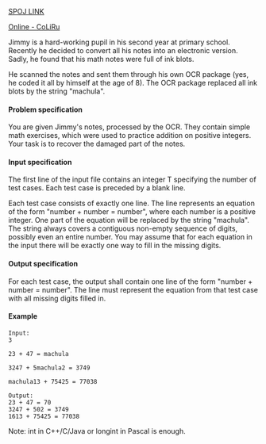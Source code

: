 [SPOJ LINK](http://www.spoj.com/problems/ABSYS/)

[Online - CoLiRu](http://ideone.com/qttqb9)

Jimmy is a hard-working pupil in his second year at primary school. Recently he decided to convert all his notes into an electronic version. Sadly, he found that his math notes were full of ink blots.

He scanned the notes and sent them through his own OCR package (yes, he coded it all by himself at the age of 8). The OCR package replaced all ink blots by the string "machula".

#### Problem specification

You are given Jimmy's notes, processed by the OCR. They contain simple math exercises, which were used to practice addition on positive integers. Your task is to recover the damaged part of the notes.

#### Input specification

The first line of the input file contains an integer T specifying the number of test cases. Each test case is preceded by a blank line.

Each test case consists of exactly one line. The line represents an equation of the form "number + number = number", where each number is a positive integer. One part of the equation will be replaced by the string "machula". The string always covers a contiguous non-empty sequence of digits, possibly even an entire number. You may assume that for each equation in the input there will be exactly one way to fill in the missing digits.

#### Output specification

For each test case, the output shall contain one line of the form "number + number = number". The line must represent the equation from that test case with all missing digits filled in.

#### Example

```
Input:
3

23 + 47 = machula

3247 + 5machula2 = 3749

machula13 + 75425 = 77038

Output:
23 + 47 = 70
3247 + 502 = 3749
1613 + 75425 = 77038
```

Note: int in C++/C/Java or longint in Pascal is enough.
